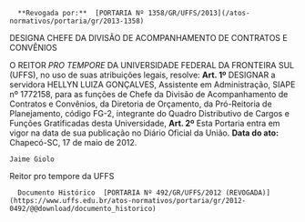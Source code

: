       **Revogada por:**  [PORTARIA Nº 1358/GR/UFFS/2013](/atos-normativos/portaria/gr/2013-1358) 

   DESIGNA CHEFE DA DIVISÃO DE ACOMPANHAMENTO DE CONTRATOS E CONVÊNIOS  

 O REITOR *PRO TEMPORE*  DA UNIVERSIDADE FEDERAL DA FRONTEIRA SUL (UFFS), no uso de suas atribuições legais, resolve:   **Art. 1º**  DESIGNAR a servidora HELLYN LUIZA GONÇALVES, Assistente em Administração, SIAPE nº 1772158, para as funções de Chefe da Divisão de Acompanhamento de Contratos e Convênios, da Diretoria de Orçamento, da Pró-Reitoria de Planejamento, código FG-2, integrante do Quadro Distributivo de Cargos e Funções Gratificadas desta Universidade,   **Art. 2º**  Esta Portaria entra em vigor na data de sua publicação no Diário Oficial da União.        **Data do ato:** Chapecó-SC, 17 de maio de 2012.   
 

    Jaime Giolo   
 Reitor pro tempore da UFFS 

      Documento Histórico  [PORTARIA Nº 492/GR/UFFS/2012 (REVOGADA)](https://www.uffs.edu.br/atos-normativos/portaria/gr/2012-0492/@@download/documento_historico)     
      